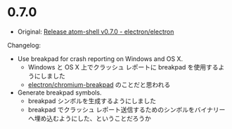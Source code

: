 # 0.7.0

* Original: [Release atom-shell v0.7.0 - electron/electron](https://github.com/electron/electron/releases/tag/v0.7.0)

Changelog:

* Use breakpad for crash reporting on Windows and OS X.
  * Windows と OS X 上でクラッシュ レポートに breakpad を使用するようにしました
  * [electron/chromium-breakpad](https://github.com/electron/chromium-breakpad) のことだと思われる
* Generate breakpad symbols.
  * breakpad シンボルを生成するようにしました
  * breakpad でクラッシュ レポート送信するためのシンボルをバイナリーへ埋め込むようにした、ということだろうか
